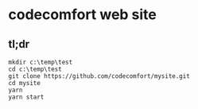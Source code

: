 # codecomfort web site

## tl;dr

```
mkdir c:\temp\test
cd c:\temp\test
git clone https://github.com/codecomfort/mysite.git
cd mysite
yarn
yarn start
```
